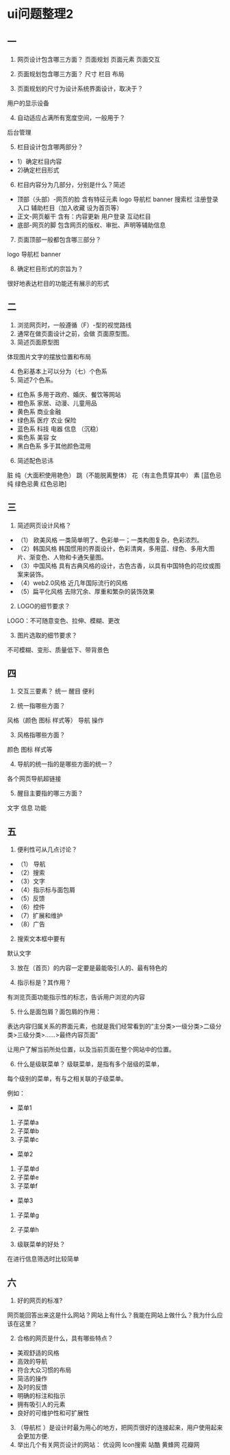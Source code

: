 # ui问题整理2
## 一
1. 网页设计包含哪三方面？ 
 页面规划 页面元素 页面交互

2. 页面规划包含哪三方面？
 尺寸 栏目 布局
3. 页面规划的尺寸为设计系统界面设计，取决于？

 用户的显示设备

4. 自动适应占满所有宽度空间，一般用于？

后台管理

5. 栏目设计包含哪两部分？
- 1）确定栏目内容 
- 2)确定栏目形式

6. 栏目内容分为几部分，分别是什么？简述

- 顶部（头部）-网页的脸 含有特征元素 logo 导航栏 banner 搜索栏 注册登录入口 辅助栏目（加入收藏 设为首页等）
- 正文-网页躯干 含有：内容更新 用户登录 互动栏目
- 底部-网页的脚 包含网页的版权、审批、声明等辅助信息

7. 页面顶部一般都包含哪三部分？

logo 导航栏 banner

8. 确定栏目形式的宗旨为？

很好地表达栏目的功能还有展示的形式

## 二
1. 浏览网页时，一般遵循（F）-型的视觉路线
2. 通常在做页面设计之前，会做 页面原型图。
3. 简述页面原型图

体现图片文字的摆放位置和布局

4. 色彩基本上可以分为（七）个色系
5. 简述7个色系。
- 红色系 多用于政府、婚庆、餐饮等网站
- 橙色系 家居、动漫、儿童用品
- 黄色系 商业金融
- 绿色系 医疗 农业 保险
- 蓝色系 科技 电器 信息 （沉稳）
- 紫色系 美容 女
- 黑白色系 多于其他颜色混用

6. 简述配色忌讳

脏 纯（大面积使用艳色） 跳（不能脱离整体） 花（有主色贯穿其中） 素 [蓝色忌纯 绿色忌黄 红色忌艳]

## 三
1. 简述网页设计风格？
- （1） 欧美风格 一类简单明了、色彩单一；一类构图复杂，色彩浓烈。
- （2）韩国风格 韩国惯用的界面设计，色彩清爽，多用蓝、绿色、多用大图片、渐变色、人物和卡通矢量图。
- （3）中国风格 具有古典风格的设计，古色古香，以具有中国特色的花纹或图案来装饰。
- （4）web2.0风格 近几年国际流行的风格
- （5）扁平化风格 去除冗余、厚重和繁杂的装饰效果 

2. LOGO的细节要求？

LOGO：不可随意变色、拉伸、模糊、更改 

3. 图片选取的细节要求？

不可模糊、变形、质量低下、带背景色

## 四
1. 交互三要素？
统一 醒目 便利

2. 统一指哪些方面？

风格（颜色 图标 样式等） 导航 操作

3. 风格指哪些方面？

颜色 图标 样式等

4. 导航的统一指的是哪些方面的统一？

各个网页导航超链接

5. 醒目主要指的哪三方面？

文字 信息 功能

## 五
1. 便利性可从几点讨论？

- （1）	导航 
- （2）搜索 
- （3）文字   
- （4）指示标与面包屑
- （5）反馈
- （6）控件 
- （7）扩展和维护 
- （8）广告

2. 搜索文本框中要有

默认文字

3. 放在（首页）的内容一定要是最能吸引人的、最有特色的


4. 指示标是？其作用？

有浏览页面功能指示性的标志，告诉用户浏览的内容

5. 什么是面包屑？面包屑的作用：

表达内容归属关系的界面元素，也就是我们经常看到的“主分类>一级分类>二级分类>三级分类>……>最终内容页面”

让用户了解当前所处位置，以及当前页面在整个网站中的位置。


6. 什么是级联菜单？
级联菜单，是指有多个层级的菜单，

每个级别的菜单，有与之相关联的子级菜单。

例如：

- 菜单1
1. 子菜单a
2. 子菜单b
3. 子菜单c
- 菜单2
1. 子菜单d
2. 子菜单e
3. 子菜单f
- 菜单3
1. 子菜单g
2. 子菜单h

7. 级联菜单的好处？

在进行信息筛选时比较简单

## 六
1. 好的网页的标准?

网页能回答出来这是什么网站？网站上有什么？我能在网站上做什么？我为什么应该在这里？

2. 合格的网页是什么，具有哪些特点？

- 美观舒适的风格
- 高效的导航
- 符合大众习惯的布局
- 简洁的操作
- 及时的反馈
- 明确的标注和指示
- 拥有吸引人的元素
- 良好的可维护性和可扩展性

3. （导航栏  ）是设计时最为用心的地方，把网页很好的连接起来，用户使用起来会更加方便.
4. 举出几个有关网页设计的网站：
优设网  lcon搜索  站酷 黄蜂网 花瓣网

